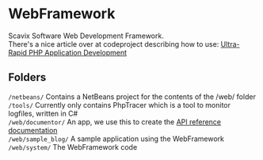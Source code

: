 WebFramework
============

Scavix Software Web Development Framework.      
There's a nice article over at codeproject describing how to use: 
[Ultra-Rapid PHP Application Development](http://www.codeproject.com/Articles/553018/Ultra-Rapid-PHP-Application-Development)

Folders
-------
`/netbeans/` Contains a NetBeans project for the contents of the /web/ folder        
`/tools/` Currently only contains PhpTracer which is a tool to monitor logfiles, written in C#        
`/web/documentor/` An app, we use this to create the [API reference documentation](https://github.com/ScavixSoftware/WebFramework/wiki)        
`/web/sample_blog/` A sample application using the WebFramework        
`/web/system/` The WebFramework code        

